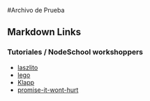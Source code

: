 #Archivo de Prueba

## Markdown Links

### Tutoriales / NodeSchool workshoppers


- [laszlito](https://laszlito.com/404)
- [lego](https://www.lego.com/notfound)
- [Klapp](http://klapp.no/404)
- [promise-it-wont-hurt](https://github.com/stevekane/promise-it-wont-hurt )